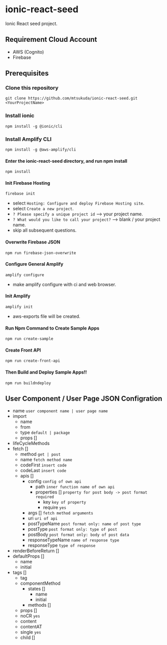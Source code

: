 # ionic-react-seed

Ionic React seed project.

## Requirement Cloud Account

- AWS (Cognito)
- Firebase

## Prerequisites

### Clone this repository

`git clone https://github.com/mtsukuda/ionic-react-seed.git <YourProjectName>`

### Install ionic

`npm install -g @ionic/cli`

### Install Amplify CLI

`npm install -g @aws-amplify/cli`

#### Enter the ionic-react-seed directory, and run npm install

`npm install`

#### Init Firebase Hosting

`firebase init`

- select `Hosting: Configure and deploy Firebase Hosting site`.
- select `Create a new project`.
- `? Please specify a unique project id` --> your project name.
- `? What would you like to call your project?` --> blank / your project name.
- skip all subsequent questions.

#### Overwrite Firebase JSON

`npm run firebase-json-overwrite`

#### Configure General Amplify

`amplify configure`

- make amplify configure with ci and web browser.

#### Init Amplify

`amplify init`

- aws-exports file will be created.

#### Run Npm Command to Create Sample Apps

`npm run create-sample`

#### Create Front API

`npm run create-front-api`

#### Then Build and Deploy Sample Apps!!

`npm run buildndeploy`

## User Component / User Page JSON Configration

  * name `user component name | user page name`
  * import
    * name
    * from
    * type `default | package`
    * props []
  * lifeCycleMethods
  * fetch []
    * method `get | post`
    * name `fetch method name`
    * codeFirst `insert code`
    * codeLast `insert code`
    * apis []
      * config `config of own api`
        * path `inner function name of own api`
        * properties [] `property for post body -> post format required`
          * key `key of property`
          * require `yes`
      * args [] `fetch method arguments`
      * uri `uri of api`
      * postTypeName `post format only: name of post type`
      * postType `post format only: type of post`
      * postBody `post format only: body of post data`
      * responseTypeName `name of response type`
      * responseType `type of response`
  * renderBeforeReturn []
  * defaultProps []
    * name
    * initial
  * tags []
    * tag
    * componentMethod
      * states []
        * name
        * initial
      * methods []
    * props []
    * noCR `yes`
    * content
    * contentAT
    * single `yes`
    * child [] 
